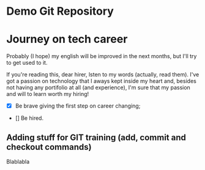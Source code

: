 # Demo Git Repository

<h1>Journey on tech career</h1>
<p>Probably (I hope) my english will be improved in the next months, but I'll try to get used to it.</p>
<p>If you're reading this, dear hirer, lsten to my words (actually, read them). I've got a passion on technology that I aways kept inside my heart and, besides not having any portifolio at all (and experience), I'm sure that my passion and will to learn worth my hiring!</p>

- [x] Be brave giving the first step on career changing;
- [] Be hired.

## Adding stuff for GIT training (add, commit and checkout commands)

Blablabla
